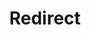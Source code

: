 ﻿---
layout: src/layouts/Redirect.astro
title: Redirect
redirect: https://octopus.com/docs/projects/custom-step-templates
pubDate:  2023-01-01
navSearch: false
navSitemap: false
navMenu: false
---
